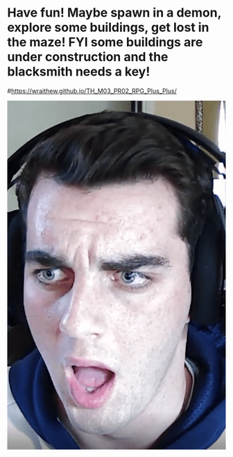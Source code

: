 # Have fun! Maybe spawn in a demon, explore some buildings, get lost in the maze! FYI some buildings are under construction and the blacksmith needs a key!
#https://wraithew.github.io/TH_M03_PR02_RPG_Plus_Plus/
 
![GitHub Logo](/img/Garrett%20(1)-min.PNG)
